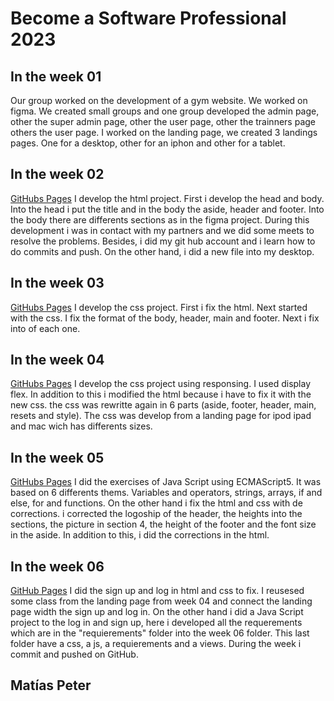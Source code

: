 # Become a Software Professional 2023
## In the week 01
 Our group worked on the development of a gym website. We worked on figma. We created small groups and one group developed the admin page, other the super admin page, other the user page, other the trainners page others the user page. I worked on the landing page, we created 3 landings pages. One for a desktop, other for an iphon and other for a tablet. 
## In the week 02
[GitHubs Pages](https://matiasluispeter.github.io/BaSP-M2023/Week-02/index.html)
I develop the html project. First i develop the head and body. Into the head i put the title and in the body the aside, header and footer. Into the body there are differents sections as in the figma project. During this development i was in contact with my partners and we did some meets to resolve the problems. Besides, i did my git hub account and i learn how to do commits and push. On the other hand, i did a new file into my desktop.
## In the week 03
[GitHubs Pages](https://matiasluispeter.github.io/BaSP-M2023/Week-03/index.html)
I develop the css project. First i fix the html. Next started with the css. I fix the format of the body, header, main and footer. Next i fix into of each one.
## In the week 04
[GitHubs Pages](https://matiasluispeter.github.io/BaSP-M2023/week-04/index.html)
I develop the css project using responsing. I used display flex. In addition to this i modified the html because i have to fix it with the new css. the css was rewritte again in 6 parts (aside, footer, header, main, resets and style). The css was develop from a landing page for ipod ipad and mac wich has differents sizes.
## In the week 05
[GitHubs Pages](https://matiasluispeter.github.io/BaSP-M2023/Week-05/index.html)
I did the exercises of Java Script using ECMAScript5. It was based on 6 differents thems. Variables and operators, strings, arrays, if and else, for and functions. On the other hand i fix the html and css with de corrections.
i corrected the logoship of the header, the heights into the sections, the picture in section 4, the height of the 
footer and the font size in the aside. In addition to this, i did the corrections in the html.
## In the week 06
[GitHub Pages](https://matiasluispeter.github.io/BaSP-M2023/Week-06/Views/index.html)
I did the sign up and log in html and css to fix. I reusesed some class from the landing page from week 04 and connect the landing page width the sign up and log in. On the other hand i did a Java Script project to the log in and sign up, here i developed all the requerements which are in the "requierements" folder into the week 06 folder. This last folder have a css, a js, a requierements and a views. During the week i commit and pushed on GitHub.
## Matías Peter

 
 
